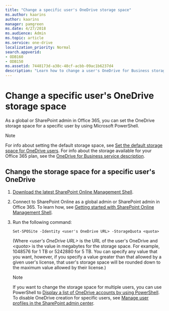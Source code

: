 ```yaml
---
title: "Change a specific user's OneDrive storage space"
ms.author: kaarins
author: kaarins
manager: pamgreen
ms.date: 4/27/2018
ms.audience: Admin
ms.topic: article
ms.service: one-drive
localization_priority: Normal
search.appverid:
- ODB160
- ODB150
ms.assetid: 7448173d-a38c-48cf-acbb-09ac1b6237d4
description: "Learn how to change a user's OneDrive for Business storage space by using PowerShell"
---
```


# Change a specific user's OneDrive storage space

As a global or SharePoint admin in Office 365, you can set the OneDrive storage space for a specific user by using Microsoft PowerShell.
  
> [!NOTE]
> For info about setting the default storage space, see [Set the default storage space for OneDrive users](set-default-storage-space.md). For info about the storage available for your Office 365 plan, see the [OneDrive for Business service description](https://go.microsoft.com/fwlink/?linkid=826071). 
  
## Change the storage space for a specific user's OneDrive

1. [Download the latest SharePoint Online Management Shell](https://go.microsoft.com/fwlink/p/?LinkId=255251).
    
2. Connect to SharePoint Online as a global admin or SharePoint admin in Office 365. To learn how, see [Getting started with SharePoint Online Management Shell](https://go.microsoft.com/fwlink/?linkid=869066).
    
3. Run the following command:
    
      ```
      Set-SPOSite -Identity <user's OneDrive URL> -StorageQuota <quota>
      ```

      (Where  _\<user's OneDrive URL\>_ is the URL of the user's OneDrive and  _\<quota\>_ is the value in megabytes for the storage space. For example, 1048576 for 1 TB or 5242880 for 5 TB. You can specify any value that you want, however, if you specify a value greater than that allowed by a given user's license, that user's storage space will be rounded down to the maximum value allowed by their license.) 
    
    > [!NOTE]
    > If you want to change the storage space for multiple users, you can use PowerShell to [Display a list of OneDrive accounts by using PowerShell](list-onedrive-urls.md). To disable OneDrive creation for specific users, see [Manage user profiles in the SharePoint admin center](https://support.office.com/article/494bec9c-6654-41f0-920f-f7f937ea9723#disableonedrivecreation). 
  

